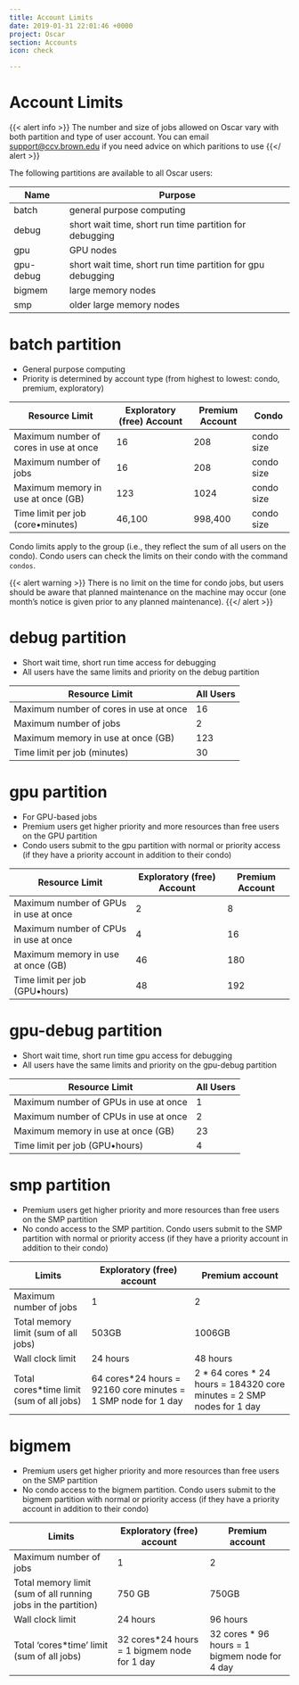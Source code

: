 ```yaml
---
title: Account Limits
date: 2019-01-31 22:01:46 +0000
project: Oscar
section: Accounts
icon: check

---
```

# Account Limits

{{< alert info >}} The number and size of jobs allowed on Oscar vary with both partition and type of user account. You can email support@ccv.brown.edu if you need advice on which paritions to use {{</ alert >}}

The following partitions are available to all Oscar users:

| Name | Purpose |
| --- | --- |
| batch | general purpose computing |
| debug | short wait time, short run time partition for debugging |
| gpu | GPU nodes |
| gpu-debug | short wait time, short run time partition for gpu debugging |
| bigmem | large memory nodes |
| smp | older large memory nodes |

# batch partition

* General purpose computing
* Priority is determined by account type (from highest
  to lowest: condo, premium, exploratory)

| Resource Limit | Exploratory (free) Account | Premium Account | Condo |
| --- | --- | --- | --- |
| Maximum number of cores in use at once | 16 | 208 | condo size |
| Maximum number of jobs | 16 | 208 | condo size |
| Maximum memory in use at once (GB) | 123 | 1024 | condo size | 
| Time limit per job (core•minutes) | 46,100 | 998,400 | condo size |

Condo limits apply to the group (i.e., they reflect the sum of all users on the condo). Condo users can check the limits on their condo with the command `condos`.

{{< alert warning >}}
There is no limit on the time for condo jobs, but users should be aware that planned maintenance on the machine may occur (one month’s notice is given prior to any planned maintenance).
{{</ alert >}}

# debug partition

* Short wait time, short run time access for debugging
* All users have the same limits and priority on the debug partition

| Resource Limit | All Users |
| --- | --- |
| Maximum number of cores in use at once | 16 |
| Maximum number of jobs | 2 |
| Maximum memory in use at once (GB) | 123 |
| Time limit per job (minutes) | 30 |

# gpu partition

* For GPU-based jobs
* Premium users get higher priority and more resources than free users on the GPU partition
* Condo users submit to the gpu partition with normal or priority access (if they have a priority account in addition to their condo)

| Resource Limit | Exploratory (free) Account | Premium Account |
| --- | --- | --- |
| Maximum number of GPUs in use at once | 2 | 8 |
| Maximum number of CPUs in use at once | 4 | 16 |
| Maximum memory in use at once (GB) | 46 | 180 |
| Time limit per job (GPU•hours) | 48 | 192 |

# gpu-debug partition

* Short wait time, short run time gpu access for debugging
* All users have the same limits and priority on the gpu-debug partition

| Resource Limit | All Users |
| --- | --- |
| Maximum number of GPUs in use at once | 1 |
| Maximum number of CPUs in use at once | 2 |
| Maximum memory in use at once (GB) | 23 |
| Time limit per job (GPU•hours) | 4 |

# smp partition

* Premium users get higher priority and more resources than free users on the SMP partition
* No condo access to the SMP partition.  Condo users submit to the SMP partition with normal or priority access (if they have a priority account in addition to their condo)

| Limits | Exploratory (free) account | Premium account |
| --- | --- | --- |
| Maximum number of jobs | 1 | 2 |
| Total memory limit (sum of all jobs) | 503GB | 1006GB |
| Wall clock limit | 24 hours | 48 hours |
| Total cores*time limit (sum of all jobs) | 64 cores*24 hours = 92160 core minutes = 1 SMP node for 1 day | 2 * 64 cores * 24 hours = 184320 core minutes = 2 SMP nodes for 1 day |

# bigmem

* Premium users get higher priority and more resources than free users on the SMP partition
* No condo access to the bigmem partition.  Condo users submit to the bigmem partition with normal or priority access (if they have a priority account in addition to their condo)

| Limits | Exploratory (free) account | Premium account |
| --- | --- | --- |
| Maximum number of jobs | 1 | 2 |
| Total memory limit (sum of all running jobs in the partition) | 750 GB | 750GB |
| Wall clock limit | 24 hours | 96 hours |
| Total ‘cores*time’ limit (sum of all jobs) | 32 cores*24 hours = 1 bigmem node for 1 day | 32 cores * 96 hours = 1 bigmem node for 4 day |